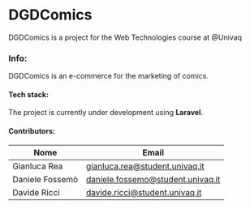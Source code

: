 # DGDComics
DGDComics is a project for the Web Technologies course at @Univaq

### Info:
DGDComics is an e-commerce for the marketing of comics. 

#### Tech stack:
The project is currently under development using **Laravel**.

#### Contributors:

| Nome             | Email                              |
| ---------------- | ---------------------------------- |
| Gianluca Rea     | gianluca.rea@student.univaq.it     |
| Daniele  Fossemò | daniele.fossemo@student.univaq.it  |
| Davide   Ricci   | davide.ricci@student.univaq.it     |
